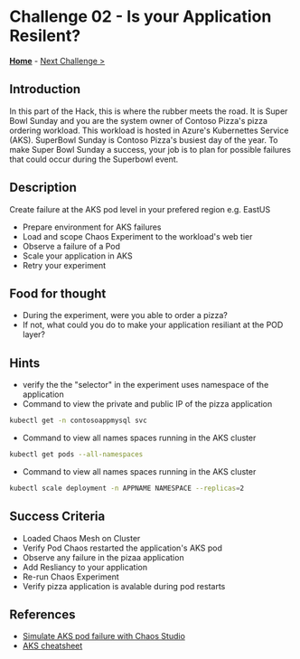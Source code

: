 # Challenge 02 - Is your Application Resilent?

**[Home](../README.md)** - [Next Challenge >](./Challenge-02.md)

## Introduction

In this part of the Hack, this is where the rubber meets the road. It is Super Bowl Sunday and you are the system owner of Contoso Pizza's pizza ordering workload. This workload is hosted in Azure's Kubernettes Service (AKS). 
SuperBowl Sunday is Contoso Pizza's busiest day of the year. 
To make Super Bowl Sunday a success, your job is to plan for possible failures that could occur during the Superbowl event.  
 

## Description

Create failure at the AKS pod level in your prefered region e.g. EastUS

- Prepare environment for AKS failures 
- Load and scope Chaos Experiment to the workload's web tier
- Observe a failure of a Pod
- Scale your application in AKS
- Retry your experiment

## Food for thought

- During the experiment, were you able to order a pizza? 
- If not, what could you do to make your application resiliant at the POD layer?  

## Hints

- verify the the "selector" in the experiment uses namespace of the application
- Command to view the private and public IP of the pizza application 

```bash
kubectl get -n contosoappmysql svc

```

- Command to view all names spaces running in the AKS cluster

```bash
kubectl get pods --all-namespaces

```

- Command to view all names spaces running in the AKS cluster

```bash
kubectl scale deployment -n APPNAME NAMESPACE --replicas=2

```

## Success Criteria

- Loaded Chaos Mesh on Cluster
- Verify Pod Chaos restarted the application's AKS pod
- Observe any failure in the pizaa application
- Add Resliancy to your application
- Re-run Chaos Experiment 
- Verify pizza application is avalable during pod restarts

## References 
- [Simulate AKS pod failure with Chaos Studio](https://docs.microsoft.com/en-us/azure/chaos-studio/chaos-studio-tutorial-aks-portal)
- [AKS cheatsheet](./K8s_cheetsheet.md)


